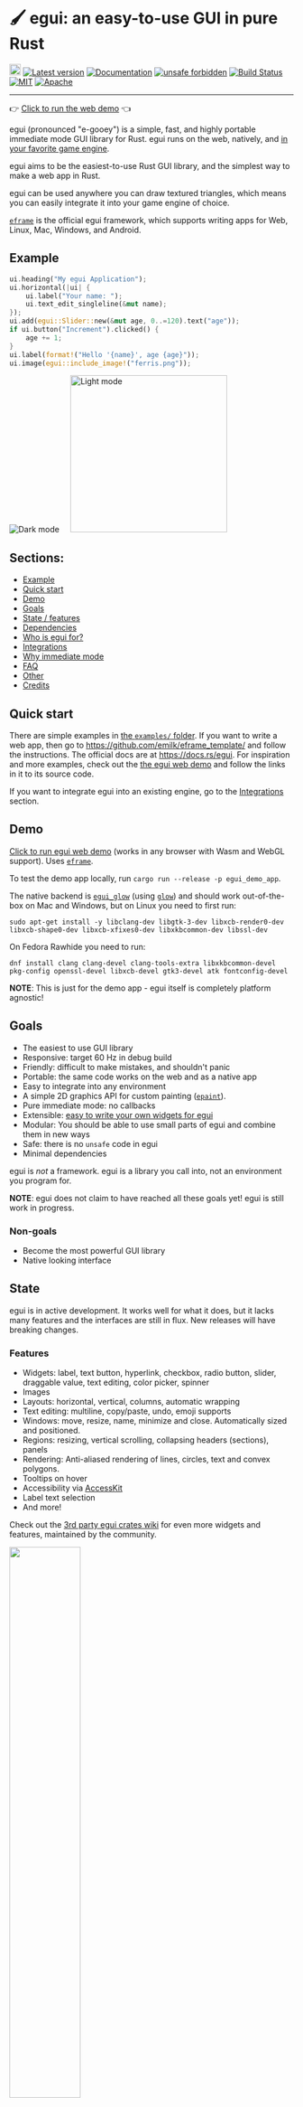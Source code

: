 # 🖌 egui: an easy-to-use GUI in pure Rust

[<img alt="github" src="https://img.shields.io/badge/github-emilk/egui-8da0cb?logo=github" height="20">](https://github.com/foxxcn/eguizh)
[![Latest version](https://img.shields.io/crates/v/egui.svg)](https://crates.io/crates/egui)
[![Documentation](https://docs.rs/egui/badge.svg)](https://docs.rs/egui)
[![unsafe forbidden](https://img.shields.io/badge/unsafe-forbidden-success.svg)](https://github.com/rust-secure-code/safety-dance/)
[![Build Status](https://github.com/foxxcn/eguizh/workflows/CI/badge.svg)](https://github.com/foxxcn/eguizh/actions?workflow=CI)
[![MIT](https://img.shields.io/badge/license-MIT-blue.svg)](https://github.com/foxxcn/eguizh/blob/master/LICENSE-MIT)
[![Apache](https://img.shields.io/badge/license-Apache-blue.svg)](https://github.com/foxxcn/eguizh/blob/master/LICENSE-APACHE)

---

👉 [Click to run the web demo](https://www.egui.rs/#demo) 👈

egui (pronounced "e-gooey") is a simple, fast, and highly portable immediate mode GUI library for Rust. egui runs on the web, natively, and [in your favorite game engine](#integrations).

egui aims to be the easiest-to-use Rust GUI library, and the simplest way to make a web app in Rust.

egui can be used anywhere you can draw textured triangles, which means you can easily integrate it into your game engine of choice.

[`eframe`](https://github.com/foxxcn/eguizh/tree/master/crates/eframe) is the official egui framework, which supports writing apps for Web, Linux, Mac, Windows, and Android.

## Example

```rust
ui.heading("My egui Application");
ui.horizontal(|ui| {
    ui.label("Your name: ");
    ui.text_edit_singleline(&mut name);
});
ui.add(egui::Slider::new(&mut age, 0..=120).text("age"));
if ui.button("Increment").clicked() {
    age += 1;
}
ui.label(format!("Hello '{name}', age {age}"));
ui.image(egui::include_image!("ferris.png"));
```

<img alt="Dark mode" src="media/demo.gif"> &nbsp; &nbsp; <img alt="Light mode" src="media/demo_light_mode.png" height="278">

## Sections:

- [Example](#example)
- [Quick start](#quick-start)
- [Demo](#demo)
- [Goals](#goals)
- [State / features](#state)
- [Dependencies](#dependencies)
- [Who is egui for?](#who-is-egui-for)
- [Integrations](#integrations)
- [Why immediate mode](#why-immediate-mode)
- [FAQ](#faq)
- [Other](#other)
- [Credits](#credits)

## Quick start

There are simple examples in [the `examples/` folder](https://github.com/foxxcn/eguizh/blob/master/examples/). If you want to write a web app, then go to <https://github.com/emilk/eframe_template/> and follow the instructions. The official docs are at <https://docs.rs/egui>. For inspiration and more examples, check out the [the egui web demo](https://www.egui.rs/#demo) and follow the links in it to its source code.

If you want to integrate egui into an existing engine, go to the [Integrations](#integrations) section.

## Demo

[Click to run egui web demo](https://www.egui.rs/#demo) (works in any browser with Wasm and WebGL support). Uses [`eframe`](https://github.com/foxxcn/eguizh/tree/master/crates/eframe).

To test the demo app locally, run `cargo run --release -p egui_demo_app`.

The native backend is [`egui_glow`](https://github.com/foxxcn/eguizh/tree/master/crates/egui_glow) (using [`glow`](https://crates.io/crates/glow)) and should work out-of-the-box on Mac and Windows, but on Linux you need to first run:

`sudo apt-get install -y libclang-dev libgtk-3-dev libxcb-render0-dev libxcb-shape0-dev libxcb-xfixes0-dev libxkbcommon-dev libssl-dev`

On Fedora Rawhide you need to run:

`dnf install clang clang-devel clang-tools-extra libxkbcommon-devel pkg-config openssl-devel libxcb-devel gtk3-devel atk fontconfig-devel`

**NOTE**: This is just for the demo app - egui itself is completely platform agnostic!

## Goals

- The easiest to use GUI library
- Responsive: target 60 Hz in debug build
- Friendly: difficult to make mistakes, and shouldn't panic
- Portable: the same code works on the web and as a native app
- Easy to integrate into any environment
- A simple 2D graphics API for custom painting ([`epaint`](https://docs.rs/epaint)).
- Pure immediate mode: no callbacks
- Extensible: [easy to write your own widgets for egui](https://github.com/foxxcn/eguizh/blob/master/crates/egui_demo_lib/src/demo/toggle_switch.rs)
- Modular: You should be able to use small parts of egui and combine them in new ways
- Safe: there is no `unsafe` code in egui
- Minimal dependencies

egui is _not_ a framework. egui is a library you call into, not an environment you program for.

**NOTE**: egui does not claim to have reached all these goals yet! egui is still work in progress.

### Non-goals

- Become the most powerful GUI library
- Native looking interface

## State

egui is in active development. It works well for what it does, but it lacks many features and the interfaces are still in flux. New releases will have breaking changes.

### Features

- Widgets: label, text button, hyperlink, checkbox, radio button, slider, draggable value, text editing, color picker, spinner
- Images
- Layouts: horizontal, vertical, columns, automatic wrapping
- Text editing: multiline, copy/paste, undo, emoji supports
- Windows: move, resize, name, minimize and close. Automatically sized and positioned.
- Regions: resizing, vertical scrolling, collapsing headers (sections), panels
- Rendering: Anti-aliased rendering of lines, circles, text and convex polygons.
- Tooltips on hover
- Accessibility via [AccessKit](https://accesskit.dev/)
- Label text selection
- And more!

Check out the [3rd party egui crates wiki](https://github.com/emilk/egui/wiki/3rd-party-egui-crates) for even more
widgets and features, maintained by the community.

<img src="media/widget_gallery_0.23.gif" width="50%">

Light Theme:

<img src="media/widget_gallery_0.23_light.png" width="50%">

## Dependencies

`egui` has a minimal set of default dependencies:

- [`ab_glyph`](https://crates.io/crates/ab_glyph)
- [`ahash`](https://crates.io/crates/ahash)
- [`nohash-hasher`](https://crates.io/crates/nohash-hasher)
- [`parking_lot`](https://crates.io/crates/parking_lot)

Heavier dependencies are kept out of `egui`, even as opt-in.
No code that isn't fully Wasm-friendly is part of `egui`.

To load images into `egui` you can use the official [`egui_extras`](https://github.com/foxxcn/eguizh/tree/master/crates/egui_extras) crate.

[`eframe`](https://github.com/foxxcn/eguizh/tree/master/crates/eframe) on the other hand has a lot of dependencies, including [`winit`](https://crates.io/crates/winit), [`image`](https://crates.io/crates/image), graphics crates, clipboard crates, etc,

## Who is egui for?

egui aims to be the best choice when you want a simple way to create a GUI, or you want to add a GUI to a game engine.

If you are not using Rust, egui is not for you. If you want a GUI that looks native, egui is not for you. If you want something that doesn't break when you upgrade it, egui isn't for you (yet).

But if you are writing something interactive in Rust that needs a simple GUI, egui may be for you.

## Integrations

egui is built to be easy to integrate into any existing game engine or platform you are working on.
egui itself doesn't know or care on what OS it is running or how to render things to the screen - that is the job of the egui integration.

An integration needs to do the following each frame:

- **Input**: Gather input (mouse, touches, keyboard, screen size, etc) and give it to egui
- Call into the application GUI code
- **Output**: Handle egui output (cursor changes, paste, texture allocations, …)
- **Painting**: Render the triangle mesh egui produces (see [OpenGL example](https://github.com/foxxcn/eguizh/blob/master/crates/egui_glow/src/painter.rs))

### Official integrations

These are the official egui integrations:

- [`eframe`](https://github.com/foxxcn/eguizh/tree/master/crates/eframe) for compiling the same app to web/wasm and desktop/native. Uses `egui-winit` and `egui_glow` or `egui-wgpu`
- [`egui_glow`](https://github.com/foxxcn/eguizh/tree/master/crates/egui_glow) for rendering egui with [glow](https://github.com/grovesNL/glow) on native and web, and for making native apps
- [`egui-wgpu`](https://github.com/foxxcn/eguizh/tree/master/crates/egui-wgpu) for [wgpu](https://crates.io/crates/wgpu) (WebGPU API)
- [`egui-winit`](https://github.com/foxxcn/eguizh/tree/master/crates/egui-winit) for integrating with [winit](https://github.com/rust-windowing/winit)

### 3rd party integrations

Check the wiki to find [3rd party integrations](https://github.com/emilk/egui/wiki/3rd-party-integrations)
and [egui crates](https://github.com/emilk/egui/wiki/3rd-party-egui-crates).

### Writing your own egui integration

Missing an integration for the thing you're working on? Create one, it's easy!
See <https://docs.rs/egui/latest/egui/#integrating-with-egui>.

## Why immediate mode

`egui` is an [immediate mode GUI library](https://en.wikipedia.org/wiki/Immediate_mode_GUI), as opposed to a _retained mode_ GUI library. The difference between retained mode and immediate mode is best illustrated with the example of a button: In a retained GUI you create a button, add it to some UI and install some on-click handler (callback). The button is retained in the UI, and to change the text on it you need to store some sort of reference to it. By contrast, in immediate mode you show the button and interact with it immediately, and you do so every frame (e.g. 60 times per second). This means there is no need for any on-click handler, nor to store any reference to it. In `egui` this looks like this: `if ui.button("Save file").clicked() { save(file); }`.

A more detailed description of immediate mode can be found [in the `egui` docs](https://docs.rs/egui/latest/egui/#understanding-immediate-mode).

There are advantages and disadvantages to both systems.

The short of it is this: immediate mode GUI libraries are easier to use, but less powerful.

### Advantages of immediate mode

#### Usability

The main advantage of immediate mode is that the application code becomes vastly simpler:

- You never need to have any on-click handlers and callbacks that disrupts your code flow.
- You don't have to worry about a lingering callback calling something that is gone.
- Your GUI code can easily live in a simple function (no need for an object just for the UI).
- You don't have to worry about app state and GUI state being out-of-sync (i.e. the GUI showing something outdated), because the GUI isn't storing any state - it is showing the latest state _immediately_.

In other words, a whole lot of code, complexity and bugs are gone, and you can focus your time on something more interesting than writing GUI code.

### Disadvantages of immediate mode

#### Layout

The main disadvantage of immediate mode is it makes layout more difficult. Say you want to show a small dialog window in the center of the screen. To position the window correctly the GUI library must first know the size of it. To know the size of the window the GUI library must first layout the contents of the window. In retained mode this is easy: the GUI library does the window layout, positions the window, then checks for interaction ("was the OK button clicked?").

In immediate mode you run into a paradox: to know the size of the window, we must do the layout, but the layout code also checks for interaction ("was the OK button clicked?") and so it needs to know the window position _before_ showing the window contents. This means we must decide where to show the window _before_ we know its size!

This is a fundamental shortcoming of immediate mode GUIs, and any attempt to resolve it comes with its own downsides.

One workaround is to store the size and use it the next frame. This produces a frame-delay for the correct layout, producing occasional flickering the first frame something shows up. `egui` does this for some things such as windows and grid layouts.

The "first-frame jitter" can be covered up with an extra _pass_, which egui supports via `Context::request_discard`.
The downside of this is the added CPU cost of a second pass, so egui only does this in very rare circumstances (the majority of frames are single-pass).

For "atomic" widgets (e.g. a button) `egui` knows the size before showing it, so centering buttons, labels etc is possible in `egui` without any special workarounds.

See [this issue](https://github.com/emilk/egui/issues/4378) for more.

#### CPU usage

Since an immediate mode GUI does a full layout each frame, the layout code needs to be quick. If you have a very complex GUI this can tax the CPU. In particular, having a very large UI in a scroll area (with very long scrollback) can be slow, as the content needs to be laid out each frame.

If you design the GUI with this in mind and refrain from huge scroll areas (or only lay out the part that is in view) then the performance hit is generally pretty small. For most cases you can expect `egui` to take up 1-2 ms per frame, but `egui` still has a lot of room for optimization (it's not something I've focused on yet). `egui` only repaints when there is interaction (e.g. mouse movement) or an animation, so if your app is idle, no CPU is wasted.

If your GUI is highly interactive, then immediate mode may actually be more performant compared to retained mode. Go to any web page and resize the browser window, and you'll notice that the browser is very slow to do the layout and eats a lot of CPU doing it. Resize a window in `egui` by contrast, and you'll get smooth 60 FPS at no extra CPU cost.

#### IDs

There are some GUI state that you want the GUI library to retain, even in an immediate mode library such as `egui`. This includes position and sizes of windows and how far the user has scrolled in some UI. In these cases you need to provide `egui` with a seed of a unique identifier (unique within the parent UI). For instance: by default `egui` uses the window titles as unique IDs to store window positions. If you want two windows with the same name (or one window with a dynamic name) you must provide some other ID source to `egui` (some unique integer or string).

`egui` also needs to track which widget is being interacted with (e.g. which slider is being dragged). `egui` uses unique IDs for this as well, but in this case the IDs are automatically generated, so there is no need for the user to worry about it. In particular, having two buttons with the same name is no problem (this is in contrast with [`Dear ImGui`](https://github.com/ocornut/imgui)).

Overall, ID handling is a rare inconvenience, and not a big disadvantage.

## FAQ

Also see [GitHub Discussions](https://github.com/emilk/egui/discussions/categories/q-a).

### Can I use `egui` with non-latin characters?

Yes! But you need to install your own font (`.ttf` or `.otf`) using [`Context::set_fonts`](https://docs.rs/egui/latest/egui/struct.Context.html#method.set_fonts).

### Can I customize the look of egui?

Yes! You can customize the colors, spacing, fonts and sizes of everything using `Context::set_style`.

This is not yet as powerful as say CSS, [but this is going to improve](https://github.com/emilk/egui/issues/3284).

Here is an example (from https://github.com/a-liashenko/TinyPomodoro):

<img src="media/pompodoro-skin.png" width="50%">

### How do I use egui with `async`?

If you call `.await` in your GUI code, the UI will freeze, which is very bad UX. Instead, keep the GUI thread non-blocking and communicate with any concurrent tasks (`async` tasks or other threads) with something like:

- Channels (e.g. [`std::sync::mpsc::channel`](https://doc.rust-lang.org/std/sync/mpsc/fn.channel.html)). Make sure to use [`try_recv`](https://doc.rust-lang.org/std/sync/mpsc/struct.Receiver.html#method.try_recv) so you don't block the gui thread!
- `Arc<Mutex<Value>>` (background thread sets a value; GUI thread reads it)
- [`poll_promise::Promise`](https://docs.rs/poll-promise)
- [`eventuals::Eventual`](https://docs.rs/eventuals/latest/eventuals/struct.Eventual.html)
- [`tokio::sync::watch::channel`](https://docs.rs/tokio/latest/tokio/sync/watch/fn.channel.html)

### How do I create a file dialog?

The async version of [rfd](https://docs.rs/rfd/latest/rfd/) supports both native and Wasm. See example app here https://github.com/woelper/egui_pick_file which also has a demo available via [gitub pages](https://woelper.github.io/egui_pick_file/).

### What about accessibility, such as screen readers?

egui includes optional support for [AccessKit](https://accesskit.dev/), which currently implements the native accessibility APIs on Windows and macOS. This feature is enabled by default in eframe. For platforms that AccessKit doesn't yet support, including web, there is an experimental built-in screen reader; in [the web demo](https://www.egui.rs/#demo) you can enable it in the "Backend" tab.

The original discussion of accessibility in egui is at <https://github.com/emilk/egui/issues/167>. Now that AccessKit support is merged, providing a strong foundation for future accessibility work, please open new issues on specific accessibility problems.

### What is the difference between [egui](https://docs.rs/egui) and [eframe](https://github.com/foxxcn/eguizh/tree/master/crates/eframe)?

`egui` is a 2D user interface library for laying out and interacting with buttons, sliders, etc.
`egui` has no idea if it is running on the web or natively, and does not know how to collect input or show things on screen.
That is the job of _the integration_ or _backend_.

It is common to use `egui` from a game engine (using e.g. [`bevy_egui`](https://docs.rs/bevy_egui)),
but you can also use `egui` stand-alone using `eframe`. `eframe` has integration for web and native, and handles input and rendering.
The _frame_ in `eframe` stands both for the frame in which your egui app resides and also for "framework" (`eframe` is a framework, `egui` is a library).

### How do I render 3D stuff in an egui area?

There are multiple ways to combine egui with 3D. The simplest way is to use a 3D library and have egui sit on top of the 3D view. See for instance [`bevy_egui`](https://github.com/mvlabat/bevy_egui) or [`three-d`](https://github.com/asny/three-d).

If you want to embed 3D into an egui view there are two options:

#### `Shape::Callback`

Example:

- <https://github.com/foxxcn/eguizh/blob/master/examples/custom_3d_glow/src/main.rs>

`Shape::Callback` will call your code when egui gets painted, to show anything using whatever the background rendering context is. When using [`eframe`](https://github.com/foxxcn/eguizh/tree/master/crates/eframe) this will be [`glow`](https://github.com/grovesNL/glow). Other integrations will give you other rendering contexts, if they support `Shape::Callback` at all.

#### Render-to-texture

You can also render your 3D scene to a texture and display it using [`ui.image(…)`](https://docs.rs/egui/latest/egui/struct.Ui.html#method.image). You first need to convert the native texture to an [`egui::TextureId`](https://docs.rs/egui/latest/egui/enum.TextureId.html), and how to do this depends on the integration you use.

Examples:

- Using [`egui-miniquad`](https://github.com/not-fl3/egui-miniquad): https://github.com/not-fl3/egui-miniquad/blob/master/examples/render_to_egui_image.rs

## Other

### Conventions and design choices

All coordinates are in screen space coordinates, with (0, 0) in the top left corner

All coordinates are in logical "points" which may consist of many physical pixels.

All colors have premultiplied alpha, unless otherwise stated.

egui uses the builder pattern for construction widgets. For instance: `ui.add(Label::new("Hello").text_color(RED));` I am not a big fan of the builder pattern (it is quite verbose both in implementation and in use) but until Rust has named, default arguments it is the best we can do. To alleviate some of the verbosity there are common-case helper functions, like `ui.label("Hello");`.

Instead of using matching `begin/end` style function calls (which can be error prone) egui prefers to use `FnOnce` closures passed to a wrapping function. Lambdas are a bit ugly though, so I'd like to find a nicer solution to this. More discussion of this at <https://github.com/emilk/egui/issues/1004#issuecomment-1001650754>.

egui uses a single `RwLock` for short-time locks on each access of `Context` data. This is to leave implementation simple and transactional and allow users to run their UI logic in parallel. Instead of creating mutex guards, egui uses closures passed to a wrapping function, e.g. `ctx.input(|i| i.key_down(Key::A))`. This is to make it less likely that a user would accidentally double-lock the `Context`, which would lead to a deadlock.

### Inspiration

The one and only [Dear ImGui](https://github.com/ocornut/imgui) is a great Immediate Mode GUI for C++ which works with many backends. That library revolutionized how I think about GUI code and turned GUI programming from something I hated to do to something I now enjoy.

### Name

The name of the library and the project is "egui" and pronounced as "e-gooey". Please don't write it as "EGUI".

The library was originally called "Emigui", but was renamed to "egui" in 2020.

## Credits

egui author and maintainer: Emil Ernerfeldt ([@emilk](https://github.com/emilk)).

Notable contributions by:

- [@n2](https://github.com/n2): [Mobile web input and IME support](https://github.com/emilk/egui/pull/253)
- [@optozorax](https://github.com/optozorax): [Arbitrary widget data storage](https://github.com/emilk/egui/pull/257)
- [@quadruple-output](https://github.com/quadruple-output): [Multitouch](https://github.com/emilk/egui/pull/306)
- [@EmbersArc](https://github.com/EmbersArc): [Plots](https://github.com/emilk/egui/pulls?q=+is%3Apr+author%3AEmbersArc)
- [@AsmPrgmC3](https://github.com/AsmPrgmC3): [Proper sRGBA blending for web](https://github.com/emilk/egui/pull/650)
- [@AlexApps99](https://github.com/AlexApps99): [`egui_glow`](https://github.com/emilk/egui/pull/685)
- [@mankinskin](https://github.com/mankinskin): [Context menus](https://github.com/emilk/egui/pull/543)
- [@t18b219k](https://github.com/t18b219k): [Port glow painter to web](https://github.com/emilk/egui/pull/868)
- [@danielkeller](https://github.com/danielkeller): [`Context` refactor](https://github.com/emilk/egui/pull/1050)
- [@MaximOsipenko](https://github.com/MaximOsipenko): [`Context` lock refactor](https://github.com/emilk/egui/pull/2625)
- [@mwcampbell](https://github.com/mwcampbell): [AccessKit](https://github.com/AccessKit/accesskit) [integration](https://github.com/emilk/egui/pull/2294)
- [@hasenbanck](https://github.com/hasenbanck), [@s-nie](https://github.com/s-nie), [@Wumpf](https://github.com/Wumpf): [`egui-wgpu`](https://github.com/emilk/egui/tree/master/crates/egui-wgpu)
- [@jprochazk](https://github.com/jprochazk): [egui image API](https://github.com/emilk/egui/issues/3291)
- And [many more](https://github.com/emilk/egui/graphs/contributors?type=a).

egui is licensed under [MIT](LICENSE-MIT) OR [Apache-2.0](LICENSE-APACHE).

- The flattening algorithm for the cubic bezier curve and quadratic bezier curve is from [lyon_geom](https://docs.rs/lyon_geom/latest/lyon_geom/)

Default fonts:

- `emoji-icon-font.ttf`: [Copyright (c) 2014 John Slegers](https://github.com/jslegers/emoji-icon-font) , MIT License
- `SourceCodePro-Regular.ttf`: <https://github.com/adobe-fonts/source-code-pro>, [SIL Open Font License](https://scripts.sil.org/cms/scripts/page.php?site_id=nrsi&id=OFL)
- `NotoEmoji-Regular.ttf`: [google.com/get/noto](https://google.com/get/noto), [SIL Open Font License](https://scripts.sil.org/cms/scripts/page.php?site_id=nrsi&id=OFL)
- `SourceHanSerifCN-VF.ttf OR SourceHanSansCN-VF.ttf`:<https://github.com/adobe-fonts/source-han-sans>, [SIL Open Font License](https://scripts.sil.org/cms/scripts/page.php?site_id=nrsi&id=OFL)

---
